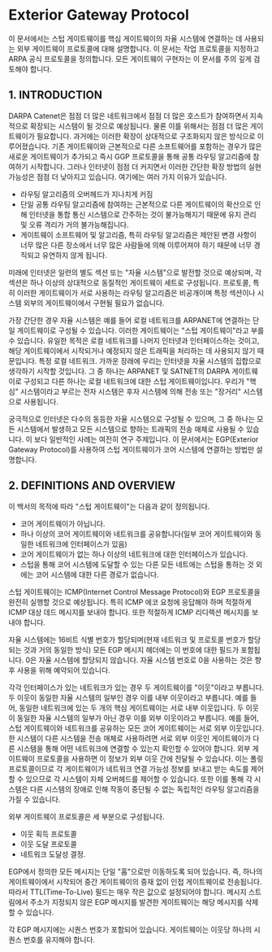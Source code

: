 Exterior Gateway Protocol
=========================

이 문서에서는 스텁 게이트웨이를 핵심 게이트웨이의 자율 시스템에 연결하는 데 사용되는 외부 게이트웨이 프로토콜에 대해 설명합니다. 이 문서는 작업 프로토콜을 지정하고 ARPA 공식 프로토콜을 정의합니다. 모든 게이트웨이 구현자는 이 문서를 주의 깊게 검토해야 합니다.

## 1. INTRODUCTION

DARPA Catenet은 점점 더 많은 네트워크에서 점점 더 많은 호스트가 참여하면서 지속적으로 확장되는 시스템이 될 것으로 예상됩니다. 물론 이를 위해서는 점점 더 많은 게이트웨이가 필요합니다. 과거에는 이러한 확장이 상대적으로 구조화되지 않은 방식으로 이루어졌습니다. 기존 게이트웨이와 근본적으로 다른 소프트웨어를 포함하는 경우가 많은 새로운 게이트웨이가 추가되고 즉시 GGP 프로토콜을 통해 공통 라우팅 알고리즘에 참여하기 시작합니다. 그러나 인터넷이 점점 더 커지면서 이러한 간단한 확장 방법의 실현 가능성은 점점 더 낮아지고 있습니다. 여기에는 여러 가지 이유가 있습니다.

- 라우팅 알고리즘의 오버헤드가 지나치게 커짐
- 단일 공통 라우팅 알고리즘에 참여하는 근본적으로 다른 게이트웨이의 확산으로 인해 인터넷을 통합 통신 시스템으로 간주하는 것이 불가능해지기 때문에 유지 관리 및 오류 격리가 거의 불가능해집니다.
- 게이트웨이 소프트웨어 및 알고리즘, 특히 라우팅 알고리즘은 제안된 변경 사항이 너무 많은 다른 장소에서 너무 많은 사람들에 의해 이루어져야 하기 때문에 너무 경직되고 유연하지 않게 됩니다.

미래에 인터넷은 일련의 별도 섹션 또는 "자율 시스템"으로 발전할 것으로 예상되며, 각 섹션은 하나 이상의 상대적으로 동질적인 게이트웨이 세트로 구성됩니다. 프로토콜, 특히 이러한 게이트웨이가 서로 사용하는 라우팅 알고리즘은 비공개이며 특정 섹션이나 시스템 외부의 게이트웨이에서 구현될 필요가 없습니다.

가장 간단한 경우 자율 시스템은 예를 들어 로컬 네트워크를 ARPANET에 연결하는 단일 게이트웨이로 구성될 수 있습니다. 이러한 게이트웨이는 "스텁 게이트웨이"라고 부를 수 있습니다. 유일한 목적은 로컬 네트워크를 나머지 인터넷과 인터페이스하는 것이고, 해당 게이트웨이에서 시작되거나 예정되지 않은 트래픽을 처리하는 데 사용되지 않기 때문입니다. 특정 로컬 네트워크. 가까운 장래에 우리는 인터넷을 자율 시스템의 집합으로 생각하기 시작할 것입니다. 그 중 하나는 ARPANET 및 SATNET의 DARPA 게이트웨이로 구성되고 다른 하나는 로컬 네트워크에 대한 스텁 게이트웨이입니다. 우리가 "핵심" 시스템이라고 부르는 전자 시스템은 후자 시스템에 의해 전송 또는 "장거리" 시스템으로 사용됩니다.

궁극적으로 인터넷은 다수의 동등한 자율 시스템으로 구성될 수 있으며, 그 중 하나는 모든 시스템에서 발생하고 모든 시스템으로 향하는 트래픽의 전송 매체로 사용될 수 있습니다. 이 보다 일반적인 사례는 여전히 연구 주제입니다. 이 문서에서는 EGP(Exterior Gateway Protocol)를 사용하여 스텁 게이트웨이가 코어 시스템에 연결하는 방법만 설명합니다.

## 2. DEFINITIONS AND OVERVIEW

이 백서의 목적에 따라 "스텁 게이트웨이"는 다음과 같이 정의됩니다.

- 코어 게이트웨이가 아닙니다.
- 하나 이상의 코어 게이트웨이와 네트워크를 공유합니다(일부 코어 게이트웨이와 동일한 네트워크에 인터페이스가 있음)
- 코어 게이트웨이가 없는 하나 이상의 네트워크에 대한 인터페이스가 있습니다.
- 스텁을 통해 코어 시스템에 도달할 수 있는 다른 모든 네트에는 스텁을 통하는 것 외에는 코어 시스템에 대한 다른 경로가 없습니다.

스텁 게이트웨이는 ICMP(Internet Control Message Protocol)와 EGP 프로토콜을 완전히 실행할 것으로 예상됩니다. 특히 ICMP 에코 요청에 응답해야 하며 적절하게 ICMP 대상 데드 메시지를 보내야 합니다. 또한 적절하게 ICMP 리디렉션 메시지를 보내야 합니다.

자율 시스템에는 16비트 식별 번호가 할당되며(현재 네트워크 및 프로토콜 번호가 할당되는 것과 거의 동일한 방식) 모든 EGP 메시지 헤더에는 이 번호에 대한 필드가 포함됩니다. 0은 자율 시스템에 할당되지 않습니다. 자율 시스템 번호로 0을 사용하는 것은 향후 사용을 위해 예약되어 있습니다.

각각 인터페이스가 있는 네트워크가 있는 경우 두 게이트웨이를 "이웃"이라고 부릅니다. 두 이웃이 동일한 자율 시스템의 일부인 경우 이를 내부 이웃이라고 부릅니다. 예를 들어, 동일한 네트워크에 있는 두 개의 핵심 게이트웨이는 서로 내부 이웃입니다. 두 이웃이 동일한 자율 시스템의 일부가 아닌 경우 이를 외부 이웃이라고 부릅니다. 예를 들어, 스텁 게이트웨이와 네트워크를 공유하는 모든 코어 게이트웨이는 서로 외부 이웃입니다. 한 시스템이 다른 시스템을 전송 매체로 사용하려면 서로 외부 이웃인 게이트웨이가 다른 시스템을 통해 어떤 네트워크에 연결할 수 있는지 확인할 수 있어야 합니다. 외부 게이트웨이 프로토콜을 사용하면 이 정보가 외부 이웃 간에 전달될 수 있습니다. 이는 폴링 프로토콜이므로 각 게이트웨이가 네트워크 연결 가능성 정보를 보내고 받는 속도를 제어할 수 있으므로 각 시스템이 자체 오버헤드를 제어할 수 있습니다. 또한 이를 통해 각 시스템은 다른 시스템의 장애로 인해 작동이 중단될 수 없는 독립적인 라우팅 알고리즘을 가질 수 있습니다.

외부 게이트웨이 프로토콜은 세 부분으로 구성됩니다.

- 이웃 획득 프로토콜
- 이웃 도달 프로토콜
- 네트워크 도달성 결정.

EGP에서 정의한 모든 메시지는 단일 "홉"으로만 이동하도록 되어 있습니다. 즉, 하나의 게이트웨이에서 시작되어 중간 게이트웨이의 중재 없이 인접 게이트웨이로 전송됩니다. 따라서 TTL(Time-To-Live) 필드는 매우 작은 값으로 설정되어야 합니다. 메시지 스트림에서 주소가 지정되지 않은 EGP 메시지를 발견한 게이트웨이는 해당 메시지를 삭제할 수 있습니다.

각 EGP 메시지에는 시퀀스 번호가 포함되어 있습니다. 게이트웨이는 이웃당 하나의 시퀀스 번호를 유지해야 합니다.